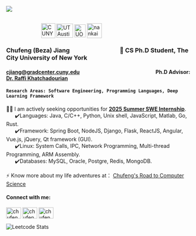 ![](https://komarev.com/ghpvc/?username=Chufeng-Jiang)

<!-- Original university's icon -->
<!-- ![图片](https://github.com/Chufeng-Jiang/Chufeng-Jiang/assets/80246982/b33a7668-1ef0-4aa5-ab37-34bc1c772696) -->
<!-- ![图片](https://github.com/Chufeng-Jiang/Chufeng-Jiang/assets/80246982/8a6d1db6-ea1a-49bf-a730-405fd2e0d3a1) -->
<!-- ![图片](https://github.com/Chufeng-Jiang/Chufeng-Jiang/assets/80246982/e8d55680-4dc4-4ef4-a42a-cb3487ec0868) -->
<!-- ![图片](https://github.com/Chufeng-Jiang/Chufeng-Jiang/assets/80246982/b0fdb009-f89f-4195-a0f2-31edee199be0) -->


<!-- Here is the line to present the university's icon -->
&nbsp;&nbsp;&nbsp;&nbsp;&nbsp;&nbsp;&nbsp;&nbsp;&nbsp;&nbsp;&nbsp;&nbsp;&nbsp;&nbsp;&nbsp;&nbsp;&nbsp;&nbsp;&nbsp;&nbsp;&nbsp;&nbsp;&nbsp;&nbsp;&nbsp;&nbsp;&nbsp;&nbsp;&nbsp;&nbsp;&nbsp;&nbsp;&nbsp;&nbsp;&nbsp;&nbsp;&nbsp;&nbsp;&nbsp;&nbsp;&nbsp;&nbsp;&nbsp;&nbsp;&nbsp;&nbsp;&nbsp;&nbsp;&nbsp;&nbsp;&nbsp;&nbsp;&nbsp;&nbsp;&nbsp;&nbsp;&nbsp;&nbsp;&nbsp;&nbsp;&nbsp;&nbsp;&nbsp;&nbsp;&nbsp;&nbsp;&nbsp;&nbsp;&nbsp;&nbsp;&nbsp;&nbsp;&nbsp;&nbsp;&nbsp;&nbsp;&nbsp;&nbsp;&nbsp;&nbsp;&nbsp;&nbsp;&nbsp;&nbsp;&nbsp;&nbsp;&nbsp;&nbsp;&nbsp;&nbsp;&nbsp;&nbsp;&nbsp;&nbsp;&nbsp;&nbsp;&nbsp;&nbsp;&nbsp;&nbsp;&nbsp;&nbsp;&nbsp;&nbsp;&nbsp;&nbsp;&nbsp;&nbsp;&nbsp;&nbsp;&nbsp;&nbsp;&nbsp;&nbsp;&nbsp;&nbsp;&nbsp;&nbsp;&nbsp;&nbsp;&nbsp;&nbsp;&nbsp;&nbsp;&nbsp;&nbsp;&nbsp;&nbsp;&nbsp;&nbsp;&nbsp;&nbsp;&nbsp;&nbsp;&nbsp;&nbsp;&nbsp;&nbsp;&nbsp;&nbsp;&nbsp;&nbsp;&nbsp;&nbsp;&nbsp;&nbsp;&nbsp;&nbsp;&nbsp;&nbsp;&nbsp;
<a href="https://www.gc.cuny.edu/computer-science" target="blank"><img align="center" src="https://github.com/Chufeng-Jiang/Chufeng-Jiang/assets/80246982/b0fdb009-f89f-4195-a0f2-31edee199be0" alt="CUNY" height="40" width="38" /></a>
<a href="https://cdso.utexas.edu/mscs" target="blank"><img align="center" src="https://github.com/Chufeng-Jiang/Chufeng-Jiang/assets/80246982/e8d55680-4dc4-4ef4-a42a-cb3487ec0868" alt="UT Austin" height="38" width="45" /></a>
<a href="https://www.birmingham.ac.uk/university/colleges/eps/outreach/physical-sciences/computer-science" target="blank"><img align="center" src="https://github.com/Chufeng-Jiang/Chufeng-Jiang/assets/80246982/8a6d1db6-ea1a-49bf-a730-405fd2e0d3a1" alt="UOBD" height="35" width="30" /></a>
<a href="https://istudy.nankai.edu.cn/ycjy/ycjy_index.htm" target="blank"><img align="center" src="https://github.com/Chufeng-Jiang/Chufeng-Jiang/assets/80246982/b33a7668-1ef0-4aa5-ab37-34bc1c772696" alt="nankai" height="40" width="40" /></a>

<!-- 👋Hi! Nice to see you, my ![Visitor Count](https://profile-counter.glitch.me/all-smile/count.svg) visitor. -->

### **Chufeng (Beza) Jiang**  &nbsp;&nbsp;&nbsp;&nbsp;&nbsp;&nbsp;&nbsp;&nbsp;&nbsp;&nbsp;&nbsp;&nbsp;&nbsp;&nbsp;&nbsp;&nbsp;&nbsp;&nbsp;&nbsp;&nbsp;&nbsp;&nbsp;&nbsp;&nbsp; &nbsp;&nbsp;&nbsp; &nbsp;&nbsp;&nbsp;&nbsp; 🏫 CS Ph.D Student, The City University of New York<br/>
#### **cjiang@gradcenter.cuny.edu** &nbsp;&nbsp;&nbsp;&nbsp;&nbsp;&nbsp;&nbsp;&nbsp;&nbsp;&nbsp;&nbsp;&nbsp;&nbsp;&nbsp;&nbsp;&nbsp;&nbsp;&nbsp;&nbsp;&nbsp;&nbsp;&nbsp; &nbsp;&nbsp;&nbsp; &nbsp;&nbsp;&nbsp;&nbsp; &nbsp;&nbsp;&nbsp;&nbsp;&nbsp;&nbsp;&nbsp;&nbsp;&nbsp;&nbsp;&nbsp;&nbsp;&nbsp; &nbsp;&nbsp;&nbsp;&nbsp;&nbsp;&nbsp;&nbsp;&nbsp;&nbsp;&nbsp;&nbsp;&nbsp;&nbsp;&nbsp;&nbsp;**Ph.D Advisor: [Dr. Raffi Khatchadourian](https://khatchad.commons.gc.cuny.edu/research/projects/)** </br>
#### `Research Areas: Software Engineering, Programming Languages, Deep Learning Framework                ` </br>
<!-- #### **About Me** -->
<!-- Here is the line to present the university's icon
&nbsp;&nbsp;&nbsp;&nbsp;&nbsp;&nbsp;&nbsp;&nbsp;&nbsp;&nbsp;&nbsp;&nbsp;&nbsp;&nbsp;&nbsp;&nbsp;&nbsp;&nbsp;&nbsp;&nbsp;&nbsp;&nbsp;&nbsp;&nbsp;&nbsp;&nbsp;&nbsp;&nbsp;&nbsp;&nbsp;&nbsp;&nbsp;&nbsp;&nbsp;&nbsp;&nbsp;&nbsp;&nbsp;&nbsp;&nbsp;&nbsp;&nbsp;&nbsp;&nbsp;&nbsp;&nbsp;&nbsp;&nbsp;&nbsp;&nbsp;&nbsp;&nbsp;&nbsp;&nbsp;&nbsp;&nbsp;&nbsp;&nbsp;&nbsp;&nbsp;&nbsp;&nbsp;&nbsp;&nbsp;&nbsp;&nbsp;&nbsp;&nbsp;&nbsp;&nbsp;&nbsp;&nbsp;&nbsp;&nbsp;&nbsp;&nbsp;&nbsp;&nbsp;&nbsp;&nbsp;&nbsp;&nbsp;&nbsp;&nbsp;&nbsp;&nbsp;&nbsp;&nbsp;&nbsp;&nbsp;&nbsp;&nbsp;&nbsp;&nbsp;&nbsp;&nbsp;&nbsp;&nbsp;&nbsp;&nbsp;&nbsp;&nbsp;&nbsp;&nbsp;&nbsp;&nbsp;&nbsp;&nbsp;&nbsp;&nbsp;&nbsp;&nbsp;&nbsp;&nbsp;&nbsp;&nbsp;&nbsp;&nbsp;&nbsp;&nbsp;&nbsp;&nbsp;&nbsp;&nbsp;&nbsp;&nbsp;&nbsp;&nbsp;&nbsp;&nbsp;&nbsp;&nbsp;&nbsp;&nbsp;&nbsp;&nbsp;&nbsp;&nbsp;&nbsp;&nbsp;&nbsp;&nbsp;&nbsp;&nbsp;&nbsp;&nbsp;&nbsp;&nbsp;&nbsp;&nbsp;&nbsp;&nbsp;&nbsp;&nbsp;&nbsp;&nbsp;&nbsp;
<a href="https://istudy.nankai.edu.cn/ycjy/ycjy_index.htm" target="blank"><img align="center" src="https://github.com/Chufeng-Jiang/Chufeng-Jiang/assets/80246982/b33a7668-1ef0-4aa5-ab37-34bc1c772696" alt="nankai" height="40" width="40" /></a>
<a href="https://www.birmingham.ac.uk/university/colleges/eps/outreach/physical-sciences/computer-science" target="blank"><img align="center" src="https://github.com/Chufeng-Jiang/Chufeng-Jiang/assets/80246982/8a6d1db6-ea1a-49bf-a730-405fd2e0d3a1" alt="UOBD" height="35" width="30" /></a>
<a href="https://cdso.utexas.edu/mscs" target="blank"><img align="center" src="https://github.com/Chufeng-Jiang/Chufeng-Jiang/assets/80246982/e8d55680-4dc4-4ef4-a42a-cb3487ec0868" alt="UT Austin" height="38" width="40" /></a>
<a href="https://www.gc.cuny.edu/computer-science" target="blank"><img align="center" src="https://github.com/Chufeng-Jiang/Chufeng-Jiang/assets/80246982/b0fdb009-f89f-4195-a0f2-31edee199be0" alt="CUNY" height="35" width="38" /></a> 
 -->

<!--📫 My name: Chufeng (Beza) Jiang <br/> -->
🏋️‍♀️ I am actively seeking opportunities for **[2025 Summer SWE Internship](https://linkedin.com/in/chufeng-jiang)**. <br/>
&nbsp;&nbsp;&nbsp;&nbsp;&nbsp;&nbsp;✔️Languages: Java, C/C++, Python, Unix shell, JavaScript, Matlab, Go, Rust.<br/>
&nbsp;&nbsp;&nbsp;&nbsp;&nbsp;&nbsp;✔️Framework: Spring Boot, NodeJS, Django, Flask, ReactJS, Angular, Vue.js, jQuery, Qt framework (GUI). <br/>
&nbsp;&nbsp;&nbsp;&nbsp;&nbsp;&nbsp;✔️Linux: System Calls, IPC, Network Programming, Multi-thread Programming, ARM Assembly.<br/>
&nbsp;&nbsp;&nbsp;&nbsp;&nbsp;&nbsp;✔️Databases: MySQL, Oracle, Postgre, Redis, MongoDB.<br/>


⚡ Know more about my life adventures at： [Chufeng's Road to Computer Science](https://chufeng-jiang.blogspot.com/)  

<!--🌱👨‍💻💻😄💪 I am currently a 1st year Computer Science Ph.D student at the City Uniersity of New York.<br/><br/>

<a href="https://chufeng-jiang.blogspot.com/" target="blank"><img align="center" src="https://img.shields.io/badge/Blogger-FF5722?style=for-the-badge&logo=blogger&logoColor=white" alt="chufeng-jiang" height="20" width="40" /></a>
<a href="https://chufeng-jiang.blogspot.com" target="blank"><img align="center" src="https://raw.githubusercontent.com/rahuldkjain/github-profile-readme-generator/master/src/images/icons/Social/blogger.svg" alt="chufeng_jiang" height="20" width="26.67" /></a>
-->

#### Connect with me:
<p align="left">
  <a href="https://linkedin.com/in/chufeng-jiang" target="blank"><img align="center" src="https://raw.githubusercontent.com/rahuldkjain/github-profile-readme-generator/master/src/images/icons/Social/linked-in-alt.svg" alt="chufeng-jiang" height="30" width="40" /></a>
  <a href="https://chufeng-jiang.blogspot.com" target="blank"><img align="center" src="https://raw.githubusercontent.com/rahuldkjain/github-profile-readme-generator/master/src/images/icons/Social/blogger.svg" alt="chufeng_jiang" height="30" width="40" /></a>
  <a href="https://www.leetcode.com/chufeng_jiang" target="blank"><img align="center" src="https://raw.githubusercontent.com/rahuldkjain/github-profile-readme-generator/master/src/images/icons/Social/leet-code.svg" alt="chufeng_jiang" height="30" width="40" /></a>
  
</p>

![Leetcode Stats](https://leetcard.jacoblin.cool/Chufeng_Jiang?theme=unicorn&ext=heatmap&font=milonga&animation=true)
<!-- ![Leetcode Stats](https://leetcard.jacoblin.cool/Chufeng_Jiang?theme=unicorn&ext=heatmap&font=Dancing_Script&animation=true) -->


<!--
<h3 align="left">Languages and Tools:</h3>
<p align="left"> <a href="https://developer.android.com" target="_blank" rel="noreferrer"> <img src="https://raw.githubusercontent.com/devicons/devicon/master/icons/android/android-original-wordmark.svg" alt="android" width="40" height="40"/> </a> <a href="https://angular.io" target="_blank" rel="noreferrer"> <img src="https://angular.io/assets/images/logos/angular/angular.svg" alt="angular" width="40" height="40"/> </a> <a href="https://getbootstrap.com" target="_blank" rel="noreferrer"> <img src="https://raw.githubusercontent.com/devicons/devicon/master/icons/bootstrap/bootstrap-plain-wordmark.svg" alt="bootstrap" width="40" height="40"/> </a> <a href="https://www.cprogramming.com/" target="_blank" rel="noreferrer"> <img src="https://raw.githubusercontent.com/devicons/devicon/master/icons/c/c-original.svg" alt="c" width="40" height="40"/> </a> <a href="https://www.w3schools.com/cpp/" target="_blank" rel="noreferrer"> <img src="https://raw.githubusercontent.com/devicons/devicon/master/icons/cplusplus/cplusplus-original.svg" alt="cplusplus" width="40" height="40"/> </a> <a href="https://golang.org" target="_blank" rel="noreferrer"> <img src="https://raw.githubusercontent.com/devicons/devicon/master/icons/go/go-original.svg" alt="go" width="40" height="40"/> </a> <a href="https://www.w3.org/html/" target="_blank" rel="noreferrer"> <img src="https://raw.githubusercontent.com/devicons/devicon/master/icons/html5/html5-original-wordmark.svg" alt="html5" width="40" height="40"/> </a> <a href="https://www.java.com" target="_blank" rel="noreferrer"> <img src="https://raw.githubusercontent.com/devicons/devicon/master/icons/java/java-original.svg" alt="java" width="40" height="40"/> </a> <a href="https://developer.mozilla.org/en-US/docs/Web/JavaScript" target="_blank" rel="noreferrer"> <img src="https://raw.githubusercontent.com/devicons/devicon/master/icons/javascript/javascript-original.svg" alt="javascript" width="40" height="40"/> </a> <a href="https://www.nginx.com" target="_blank" rel="noreferrer"> <img src="https://raw.githubusercontent.com/devicons/devicon/master/icons/nginx/nginx-original.svg" alt="nginx" width="40" height="40"/> </a> <a href="https://nodejs.org" target="_blank" rel="noreferrer"> <img src="https://raw.githubusercontent.com/devicons/devicon/master/icons/nodejs/nodejs-original-wordmark.svg" alt="nodejs" width="40" height="40"/> </a> <a href="https://pandas.pydata.org/" target="_blank" rel="noreferrer"> <img src="https://raw.githubusercontent.com/devicons/devicon/2ae2a900d2f041da66e950e4d48052658d850630/icons/pandas/pandas-original.svg" alt="pandas" width="40" height="40"/> </a> <a href="https://www.python.org" target="_blank" rel="noreferrer"> <img src="https://raw.githubusercontent.com/devicons/devicon/master/icons/python/python-original.svg" alt="python" width="40" height="40"/> </a> <a href="https://pytorch.org/" target="_blank" rel="noreferrer"> <img src="https://www.vectorlogo.zone/logos/pytorch/pytorch-icon.svg" alt="pytorch" width="40" height="40"/> </a> <a href="https://reactjs.org/" target="_blank" rel="noreferrer"> <img src="https://raw.githubusercontent.com/devicons/devicon/master/icons/react/react-original-wordmark.svg" alt="react" width="40" height="40"/> </a> <a href="https://scikit-learn.org/" target="_blank" rel="noreferrer"> <img src="https://upload.wikimedia.org/wikipedia/commons/0/05/Scikit_learn_logo_small.svg" alt="scikit_learn" width="40" height="40"/> </a> <a href="https://spring.io/" target="_blank" rel="noreferrer"> <img src="https://www.vectorlogo.zone/logos/springio/springio-icon.svg" alt="spring" width="40" height="40"/> </a> <a href="https://www.tensorflow.org" target="_blank" rel="noreferrer"> <img src="https://www.vectorlogo.zone/logos/tensorflow/tensorflow-icon.svg" alt="tensorflow" width="40" height="40"/> </a> <a href="https://vuejs.org/" target="_blank" rel="noreferrer"> <img src="https://raw.githubusercontent.com/devicons/devicon/master/icons/vuejs/vuejs-original-wordmark.svg" alt="vuejs" width="40" height="40"/> </a> </p>

-->

<!--
[![Top Langs](https://github-readme-stats.vercel.app/api/top-langs/?username=Chufeng-Jiang&layout=compact)](https://github.com/Chufeng-Jiang/github-readme-stats)
[![Anurag's GitHub stats](https://github-readme-stats.vercel.app/api?username=Chufeng-Jiang)](https://github.com/Chufeng-Jiang/github-readme-stats)

🎓 My research areas:<br/>
&nbsp;&nbsp;&nbsp;&nbsp;&nbsp;&nbsp;💡 [Software Engineering](https://khatchad.commons.gc.cuny.edu/research/projects/)  <br/>
&nbsp;&nbsp;&nbsp;&nbsp;&nbsp;&nbsp;💡 [Programming Languages](https://khatchad.commons.gc.cuny.edu/research/projects/)  <br/>
&nbsp;&nbsp;&nbsp;&nbsp;&nbsp;&nbsp;💡 [Deep Learning Framework](https://khatchad.commons.gc.cuny.edu/research/projects/)  <br/>
-->




<!--
**Chufeng-Jiang/Chufeng-Jiang** is a ✨ _special_ ✨ repository because its `README.md` (this file) appears on your GitHub profile.

Here are some ideas to get you started:

- 🔭 I’m currently working on ...
- 🌱 I’m currently learning C/C++
- 👯 I’m looking to collaborate on ...
- 🤔 I’m looking for help with ...
- 💬 Ask me about ...
- 📫 How to reach me: ...
- 😄 Pronouns: ...
- ⚡ Fun fact: ...
-->

